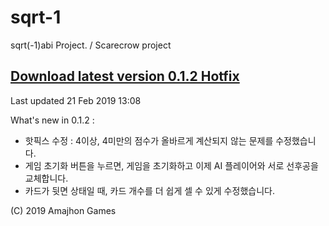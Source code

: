# sqrt-1

sqrt(-1)abi Project. / Scarecrow project

## [Download latest version 0.1.2 Hotfix](https://github.com/amajhon/sqrt-1/raw/master/Builds/Sqrt-1_0.1.2.apk)
Last updated 21 Feb 2019 13:08

What's new in 0.1.2 :
 - 핫픽스 수정 : 4이상, 4미만의 점수가 올바르게 계산되지 않는 문제를 수정했습니다.
 - 게임 초기화 버튼을 누르면, 게임을 초기화하고 이제 AI 플레이어와 서로 선후공을 교체합니다.
 - 카드가 뒷면 상태일 때, 카드 개수를 더 쉽게 셀 수 있게 수정했습니다.

(C) 2019 Amajhon Games
